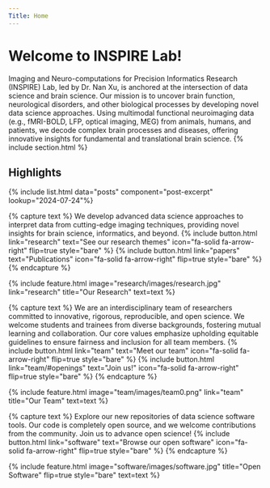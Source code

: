```yaml
---
Title: Home
---
```

# Welcome to INSPIRE Lab!
Imaging and Neuro-computations for Precision Informatics Research (INSPIRE) Lab, led by Dr. Nan Xu, is anchored at the intersection of data science and brain science. Our mission is to uncover brain function, neurological disorders, and other biological processes by developing novel data science approaches. Using multimodal functional neuroimaging data (e.g., fMRI-BOLD, LFP, optical imaging, MEG) from animals, humans, and patients, we decode complex brain processes and diseases, offering innovative insights for fundamental and translational brain science.
{% include section.html %}
## Highlights
{% include list.html data="posts" component="post-excerpt" lookup="2024-07-24"%}

{% capture text %}
We develop advanced data science approaches to interpret data from cutting-edge imaging techniques, providing novel insights for brain science, informatics, and beyond.
{%
  include button.html
  link="research"
  text="See our research themes"
  icon="fa-solid fa-arrow-right"
  flip=true
  style="bare"
%}
{%
  include button.html
  link="papers"
  text="Publications"
  icon="fa-solid fa-arrow-right"
  flip=true
  style="bare"
%}
{% endcapture %}

{%
  include feature.html
  image="research/images/research.jpg"
  link="research"
  title="Our Research"
  text=text
%}

{% capture text %} 
We are an interdisciplinary team of researchers committed to innovative, rigorous, reproducible, and open science. We welcome students and trainees from diverse backgrounds, fostering mutual learning and collaboration. Our core values emphasize upholding equitable guidelines to ensure fairness and inclusion for all team members.
{%
  include button.html
  link="team"
  text="Meet our team"
  icon="fa-solid fa-arrow-right"
  flip=true
  style="bare"
%}
{%
  include button.html
  link="team/#openings"
  text="Join us!"
  icon="fa-solid fa-arrow-right"
  flip=true
  style="bare"
%}
{% endcapture %}

{%
  include feature.html
  image="team/images/team0.png"
  link="team"
  title="Our Team"
  text=text
%}

{% capture text %}
Explore our new repositories of data science software tools. Our code is completely open source, and we welcome contributions from the community. Join us to advance open science!
{%
  include button.html
  link="software"
  text="Browse our open software"
  icon="fa-solid fa-arrow-right"
  flip=true
  style="bare"
%}
{% endcapture %}

{%
  include feature.html
  image="software/images/software.jpg"
  title="Open Software"
  flip=true
  style="bare"
  text=text
%}
